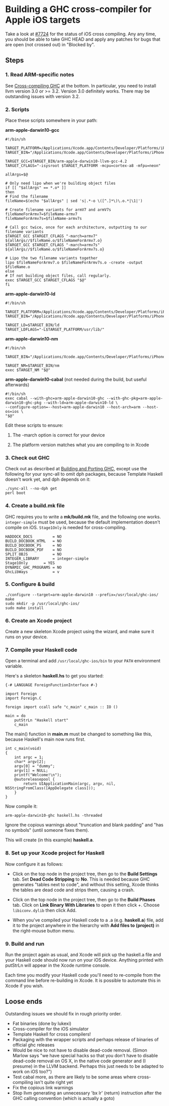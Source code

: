 # Building a GHC cross-compiler for Apple iOS targets


Take a look at [\#7724](https://gitlab.haskell.org//ghc/ghc/issues/7724) for the status of iOS cross compiling. Any any time, you should be able to take GHC HEAD and apply any patches for bugs that are open (not crossed out) in "Blocked by".

## Steps

### 1. Read ARM-specific notes


See [Cross-compiling GHC](building/cross-compiling) at the bottom. In particular, you need to install llvm version 3.0 or \>= 3.2. Version 3.0 definitely works. There may be outstanding issues with version 3.2.

### 2. Scripts


Place these scripts somewhere in your path:

**arm-apple-darwin10-gcc**

```wiki
#!/bin/sh

TARGET_PLATFORM=/Applications/Xcode.app/Contents/Developer/Platforms/iPhoneOS.platform/Developer/SDKs/iPhoneOS6.1.sdk
TARGET_BIN="/Applications/Xcode.app/Contents/Developer/Platforms/iPhoneOS.platform/Developer/usr/bin"

TARGET_GCC=$TARGET_BIN/arm-apple-darwin10-llvm-gcc-4.2
TARGET_CFLAGS="-isysroot $TARGET_PLATFORM -mcpu=cortex-a8 -mfpu=neon"

allArgs=$@

# Only need lipo when we're building object files
if [[ "$allArgs" == *.o* ]]
then
# Find the filename 
fileName=$(echo "$allArgs" | sed 's|.*-o \([^.]*\)\.o.*|\1|')

# Create filename variants for armV7 and armV7s
fileNameForArmv7=$fileName-armv7
fileNameForArmv7s=$fileName-armv7s

# Call gcc twice, once for each architecture, outputting to our filename variants
$TARGET_GCC $TARGET_CFLAGS "-march=armv7" ${allArgs//$fileName.o/$fileNameForArmv7.o}
$TARGET_GCC $TARGET_CFLAGS "-march=armv7s" ${allArgs//$fileName.o/$fileNameForArmv7s.o}

# Lipo the two filename variants together
lipo $fileNameForArmv7.o $fileNameForArmv7s.o -create -output $fileName.o
else
# If not building object files, call regularly.
exec $TARGET_GCC $TARGET_CFLAGS "$@"
fi
```

**arm-apple-darwin10-ld**

```wiki
#!/bin/sh

TARGET_PLATFORM=/Applications/Xcode.app/Contents/Developer/Platforms/iPhoneOS.platform/Developer/SDKs/iPhoneOS6.1.sdk
TARGET_BIN="/Applications/Xcode.app/Contents/Developer/Platforms/iPhoneOS.platform/Developer/usr/bin"

TARGET_LD=$TARGET_BIN/ld
TARGET_LDFLAGS="-L$TARGET_PLATFORM/usr/lib/"
```

**arm-apple-darwin10-nm**

```wiki
#!/bin/sh

TARGET_BIN="/Applications/Xcode.app/Contents/Developer/Platforms/iPhoneOS.platform/Developer/usr/bin"

TARGET_NM=$TARGET_BIN/nm
exec $TARGET_NM "$@"
```

**arm-apple-darwin10-cabal** (not needed during the build, but useful afterwards)

```wiki
#!/bin/sh
exec cabal --with-ghc=arm-apple-darwin10-ghc --with-ghc-pkg=arm-apple-darwin10-ghc-pkg --with-ld=arm-apple-darwin10-ld \
--configure-option=--host=arm-apple-darwin10 --host-arch=arm --host-os=ios \
"$@"
```


Edit these scripts to ensure:

1. The -march option is correct for your device

1. The platform version matches what you are compiling to in Xcode

### 3. Check out GHC


Check out as described at [Building and Porting GHC](building), except use the following for your sync-all to omit dph packages, because Template Haskell doesn't work yet, and dph depends on it:

```wiki
./sync-all --no-dph get
perl boot
```

### 4. Create a build.mk file


GHC requires you to write a **mk/build.mk** file, and the following one works. `integer-simple` must be used, because the default implementation doesn't compile on iOS. `Stage1Only` is needed for cross-compiling.

```wiki
HADDOCK_DOCS         = NO
BUILD_DOCBOOK_HTML   = NO
BUILD_DOCBOOK_PS     = NO
BUILD_DOCBOOK_PDF    = NO
SPLIT_OBJS           = NO
INTEGER_LIBRARY      = integer-simple
Stage1Only 	     = YES
DYNAMIC_GHC_PROGRAMS = NO
GhcLibWays           = v
```

### 5. Configure & build

```wiki
./configure --target=arm-apple-darwin10 --prefix=/usr/local/ghc-ios/
make
sudo mkdir -p /usr/local/ghc-ios/
sudo make install
```

### 6. Create an Xcode project


Create a new skeleton Xcode project using the wizard, and make sure it runs on your device.

### 7. Compile your Haskell code


Open a terminal and add `/usr/local/ghc-ios/bin` to your `PATH` environment variable.


Here's a skeleton **haskell.hs** to get you started:

```wiki
{-# LANGUAGE ForeignFunctionInterface #-}

import Foreign
import Foreign.C

foreign import ccall safe "c_main" c_main :: IO ()

main = do
    putStrLn "Haskell start"
    c_main
```


The main() function in **main.m** must be changed to something like this, because Haskell's main now runs first.

```wiki
int c_main(void)
{
    int argc = 1;
    char* argv[2];
    argv[0] = "dummy";
    argv[1] = NULL;		
    printf("Welcome!\n");
    @autoreleasepool {
        return UIApplicationMain(argc, argv, nil, NSStringFromClass([AppDelegate class]));
    }
}
```


Now compile it:

```wiki
arm-apple-darwin10-ghc haskell.hs -threaded
```


Ignore the copious warnings about "truncation and blank padding" and "has no symbols" (until someone fixes them).


This will create (in this example) **haskell.a**.

### 8. Set up your Xcode project for Haskell


Now configure it as follows:

- Click on the top node in the project tree, then go to the **Build Settings** tab. Set **Dead Code Stripping** to **No**. This is needed because GHC generates "tables next to code", and without this setting, Xcode thinks the tables are dead code and strips them, causing a crash.

- Click on the top node in the project tree, then go to the **Build Phases** tab. Click on **Link Binary With Libraries** to open it then click +. Choose `libiconv.dylib` then click Add.

- When you've compiled your Haskell code to a .a (e.g. **haskell.a**) file, add it to the project anywhere in the hierarchy with **Add files to (project)** in the right-mouse button menu.

### 9. Build and run


Run the project again as usual, and Xcode will pick up the haskell.a file and your Haskell code should now run on your iOS device. Anything printed with putStrLn will appear in the Xcode runtime console.


Each time you modify your Haskell code you'll need to re-compile from the command line before re-building in Xcode. It is possible to automate this in Xcode if you wish.

## Loose ends


Outstanding issues we should fix in rough priority order.

- Fat binaries (done by lukexi)
- Cross-compiler for the iOS simulator
- Template Haskell for cross compilers!
- Packaging with the wrapper scripts and perhaps release of binaries of official ghc releases
- Would be nice to not have to disable dead-code removal. (Simon Marlow says "we have special hacks so that you don't have to disable dead-code removal on OS X, in the native code generator and (I presume) in the LLVM backend. Perhaps this just needs to be adapted to work on iOS too?")
- Test cabal more, as there are likely to be some areas where cross-compiling isn't quite right yet
- Fix the copious link warnings
- Stop llvm generating an unnecessary 'bx lr' (return) instruction after the GHC calling convention (which is actually a goto)
